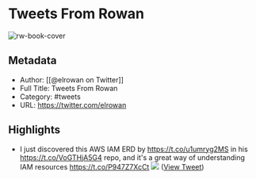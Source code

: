 # Tweets From Rowan

![rw-book-cover](https://pbs.twimg.com/profile_images/1636598536166060032/pcM8H8Wj.jpg)

## Metadata
- Author: [[@elrowan on Twitter]]
- Full Title: Tweets From Rowan
- Category: #tweets
- URL: https://twitter.com/elrowan

## Highlights
- I just discovered this AWS IAM ERD by https://t.co/u1umryg2MS in his https://t.co/VoGTHjA5G4 repo, and it's a great way of understanding IAM resources https://t.co/P947Z7XcCt
  ![](https://pbs.twimg.com/media/GXlY9Y4XwAAPHhl.jpg) ([View Tweet](https://twitter.com/elrowan/status/1835596137333416351))
